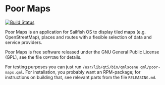 Poor Maps
=========

[![Build Status](https://travis-ci.org/otsaloma/poor-maps.svg)](
https://travis-ci.org/otsaloma/poor-maps)

Poor Maps is an application for Sailfish OS to display tiled maps (e.g.
OpenStreetMap), places and routes with a flexible selection of data and
service providers.

Poor Maps is free software released under the GNU General Public License
(GPL), see the file `COPYING` for details.

For testing purposes you can just run `/usr/lib/qt5/bin/qmlscene
qml/poor-maps.qml`. For installation, you probably want an RPM-package;
for instructions on building that, see relevant parts from the file
`RELEASING.md`.

